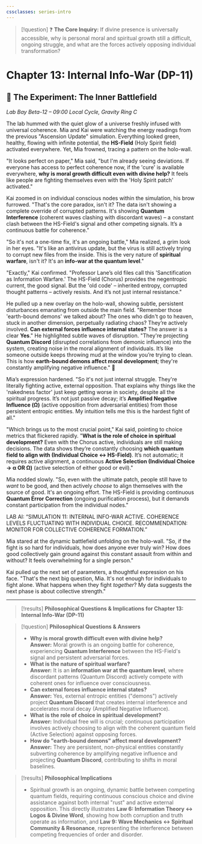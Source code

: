 ```yaml
---
cssclasses: series-intro
---
```

   
> [!question] ❓ **The Core Inquiry:** If divine presence is universally accessible, why is personal moral and spiritual growth still a difficult, ongoing struggle, and what are the forces actively opposing individual transformation?   
   
# Chapter 13: Internal Info-War (DP-11)   
   
## 🔬 The Experiment: The Inner Battlefield   
   
*Lab Bay Beta-12 – 09:00 Local Cycle, Gravity Ring C*   
   
The lab hummed with the quiet glow of a universe freshly infused with universal coherence. Mia and Kai were watching the energy readings from the previous "Ascension Update" simulation. Everything looked green, healthy, flowing with infinite potential, the **HS-Field** (<span class="iml-meaning">Holy Spirit field</span>) activated everywhere. Yet, Mia frowned, tracing a pattern on the holo-wall.   
   
"It looks perfect on paper," Mia said, "but I'm already seeing deviations. If everyone has access to perfect coherence now, if the 'cure' is available everywhere, **why is moral growth difficult even with divine help?** It feels like people are fighting themselves even with the 'Holy Spirit patch' activated."   
   
Kai zoomed in on individual conscious nodes within the simulation, his brow furrowed. "That's the core paradox, isn't it? The data isn't showing a complete override of corrupted patterns. It's showing **Quantum Interference** (<span class="iml-meaning">coherent waves clashing with discordant waves</span>) – a constant clash between the HS-Field's signal and other competing signals. It’s a continuous battle for coherence."   
   
"So it's not a one-time fix, it's an ongoing battle," Mia realized, a grim look in her eyes. "It's like an antivirus update, but the virus is still actively trying to corrupt new files from the inside. This is the very nature of **spiritual warfare**, isn't it? It's an **info-war at the quantum level**."   
   
"Exactly," Kai confirmed. "Professor Lane’s old files call this 'Sanctification as Information Warfare.' The HS-Field (Chorus) provides the negentropic current, the good signal. But the 'old code' – inherited entropy, corrupted thought patterns – actively resists. And it’s not just internal resistance."   
   
He pulled up a new overlay on the holo-wall, showing subtle, persistent disturbances emanating from outside the main field. "Remember those 'earth-bound demons' we talked about? The ones who didn't go to heaven, stuck in another dimension, perpetually radiating chaos? They’re actively involved. **Can external forces influence internal states?** The answer is a clear **Yes**." He highlighted subtle waves of disruption. "They're projecting **Quantum Discord** (<span class="iml-meaning">disrupted correlations from demonic influence</span>) into the system, creating noise in the moral alignment of individuals. It’s like someone outside keeps throwing mud at the window you’re trying to clean. This is how **earth-bound demons affect moral development**; they're constantly amplifying negative influence." 🧮   
   
Mia’s expression hardened. "So it's not just internal struggle. They're literally fighting active, external opposition. That explains why things like the 'nakedness factor' just keep getting worse in society, despite all the spiritual progress. It’s not just passive decay; it’s **Amplified Negative Influence (Ω)** (<span class="iml-meaning">active opposition from adversarial entities</span>) from those persistent entropic entities. My intuition tells me this is the hardest fight of all."   
   
"Which brings us to the most crucial point," Kai said, pointing to choice metrics that flickered rapidly. "**What is the role of choice in spiritual development?** Even with the Chorus active, individuals are still making decisions. The data shows they’re constantly choosing **which quantum field to align with (Individual Choice ↔ HS-Field)**. It’s not automatic; it requires active alignment, a continuous **Active Selection (Individual Choice → α OR Ω)** (<span class="iml-meaning">active selection of either good or evil</span>)."   
   
Mia nodded slowly. "So, even with the ultimate patch, people still have to *want* to be good, and then actively *choose* to align themselves with the source of good. It's an ongoing effort. The HS-Field is providing continuous **Quantum Error Correction** (<span class="iml-meaning">ongoing purification process</span>), but it demands constant participation from the individual nodes."   
   
LAB AI: “SIMULATION 11: INTERNAL INFO-WAR ACTIVE. COHERENCE LEVELS FLUCTUATING WITH INDIVIDUAL CHOICE. RECOMMENDATION: MONITOR FOR COLLECTIVE COHERENCE FORMATION.”   
   
Mia stared at the dynamic battlefield unfolding on the holo-wall. "So, if the fight is so hard for individuals, how does anyone ever truly win? How does good collectively gain ground against this constant assault from within and without? It feels overwhelming for a single person."   
   
Kai pulled up the next set of parameters, a thoughtful expression on his face. "That's the next big question, Mia. It's not enough for individuals to fight alone. What happens when they fight *together*? My data suggests the next phase is about collective strength."   
   
   
---   
   
> [!results] **Philosophical Questions & Implications for Chapter 13: Internal Info-War (DP-11)**   
   
> [!question] **Philosophical Questions & Answers**   
> - **Why is moral growth difficult even with divine help?**   
>   **Answer:** Moral growth is an ongoing battle for coherence, experiencing **Quantum Interference** between the HS-Field's signal and persistent adversarial forces.   
> - **What is the nature of spiritual warfare?**   
>   **Answer:** It is an **information war at the quantum level**, where discordant patterns (Quantum Discord) actively compete with coherent ones for influence over consciousness.   
> - **Can external forces influence internal states?**   
>   **Answer:** Yes, external entropic entities ("demons") actively project **Quantum Discord** that creates internal interference and accelerates moral decay (Amplified Negative Influence).   
> - **What is the role of choice in spiritual development?**   
>   **Answer:** Individual free will is crucial; continuous participation involves actively choosing to align with the coherent quantum field (Active Selection) against opposing forces.   
> - **How do "earth-bound demons" affect moral development?**   
>   **Answer:** They are persistent, non-physical entities constantly subverting coherence by amplifying negative influence and projecting **Quantum Discord**, contributing to shifts in moral baselines.   
   
> [!results] **Philosophical Implications**   
> - Spiritual growth is an ongoing, dynamic battle between competing quantum fields, requiring continuous conscious choice and divine assistance against both internal "rust" and active external opposition. This directly illustrates **Law 6: Information Theory ↔ Logos & Divine Word**, showing how both corruption and truth operate as information, and **Law 9: Wave Mechanics ↔ Spiritual Community & Resonance**, representing the interference between competing frequencies of order and disorder.